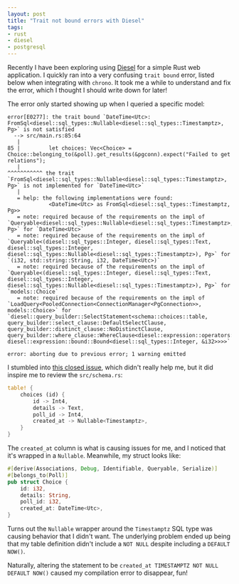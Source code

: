 ```yaml
---
layout: post
title: "Trait not bound errors with Diesel"
tags:
- rust
- diesel
- postgresql
---
```


Recently I have been exploring using [Diesel](https://diesel.rs) for a
simple Rust web application. I quickly ran into a very confusing `trait
bound` error, listed below when integrating with `chrono`. It took me a
while to understand and fix the error, which I thought I should write down
for later!


The error only started showing up when I queried a specific model:
```
error[E0277]: the trait bound `DateTime<Utc>: FromSql<diesel::sql_types::Nullable<diesel::sql_types::Timestamptz>, Pg>` is not satisfied
  --> src/main.rs:85:64
   |
85 |         let choices: Vec<Choice> = Choice::belonging_to(&poll).get_results(&pgconn).expect("Failed to get relations");
   |                                                                ^^^^^^^^^^^ the trait `FromSql<diesel::sql_types::Nullable<diesel::sql_types::Timestamptz>, Pg>` is not implemented for `DateTime<Utc>`
   |
   = help: the following implementations were found:
             <DateTime<Utc> as FromSql<diesel::sql_types::Timestamptz, Pg>>
   = note: required because of the requirements on the impl of `Queryable<diesel::sql_types::Nullable<diesel::sql_types::Timestamptz>, Pg>` for `DateTime<Utc>`
   = note: required because of the requirements on the impl of `Queryable<(diesel::sql_types::Integer, diesel::sql_types::Text, diesel::sql_types::Integer, diesel::sql_types::Nullable<diesel::sql_types::Timestamptz>), Pg>` for `(i32, std::string::String, i32, DateTime<Utc>)`
   = note: required because of the requirements on the impl of `Queryable<(diesel::sql_types::Integer, diesel::sql_types::Text, diesel::sql_types::Integer, diesel::sql_types::Nullable<diesel::sql_types::Timestamptz>), Pg>` for `models::Choice`
   = note: required because of the requirements on the impl of `LoadQuery<PooledConnection<ConnectionManager<PgConnection>>, models::Choice>` for `diesel::query_builder::SelectStatement<schema::choices::table, query_builder::select_clause::DefaultSelectClause, query_builder::distinct_clause::NoDistinctClause, query_builder::where_clause::WhereClause<diesel::expression::operators::Eq<schema::choices::columns::poll_id, diesel::expression::bound::Bound<diesel::sql_types::Integer, &i32>>>>`

error: aborting due to previous error; 1 warning emitted
```


I stumbled into [this closed issue](https://github.com/diesel-rs/diesel/issues/2445), which didn't really help me, but it did inspire me to review the `src/schema.rs`:

```rust
table! {
    choices (id) {
        id -> Int4,
        details -> Text,
        poll_id -> Int4,
        created_at -> Nullable<Timestamptz>,
    }
}
```

The `created_at` column is what is causing issues for me, and I noticed that it's wrapped in a `Nullable`. Meanwhile, my struct looks like:

```rust
#[derive(Associations, Debug, Identifiable, Queryable, Serialize)]
#[belongs_to(Poll)]
pub struct Choice {
    id: i32,
    details: String,
    poll_id: i32,
    created_at: DateTime<Utc>,
}
```


Turns out the `Nullable` wrapper around the `Timestamptz` SQL type was causing behavior that I didn't want. The underlying problem ended up being that my table definition didn't include a `NOT NULL` despite including a `DEFAULT NOW()`.

Naturally, altering the statement to be `created_at TIMESTAMPTZ NOT NULL DEFAULT NOW()` caused my compilation error to disappear, fun!

